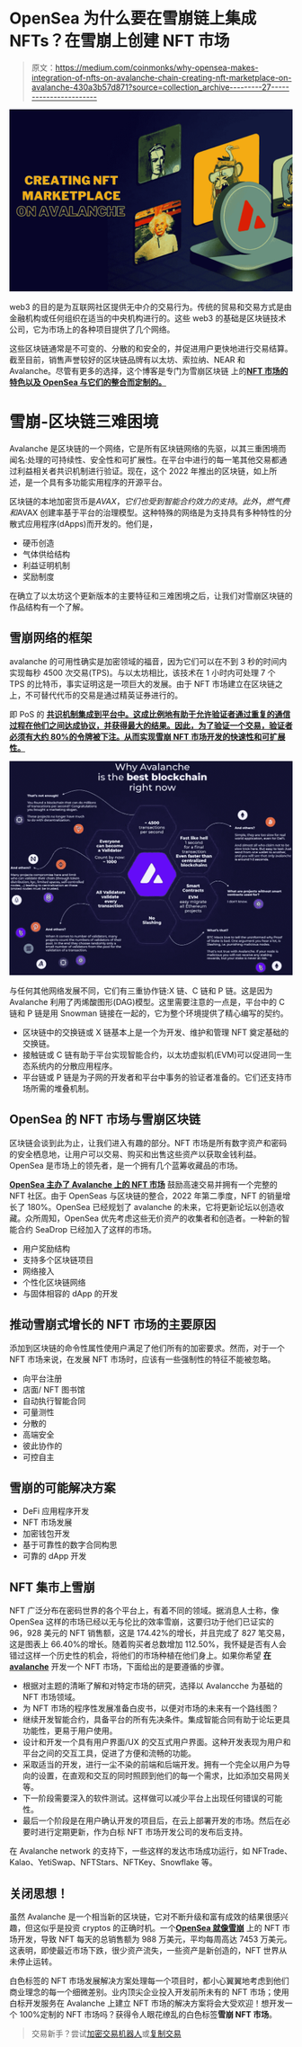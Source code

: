 # OpenSea 为什么要在雪崩链上集成 NFTs？在雪崩上创建 NFT 市场

> 原文：<https://medium.com/coinmonks/why-opensea-makes-integration-of-nfts-on-avalanche-chain-creating-nft-marketplace-on-avalanche-430a3b57d871?source=collection_archive---------27----------------------->

![](img/6dd41e39b35990d795a6112a38147dc2.png)

web3 的目的是为互联网社区提供无中介的交易行为。传统的贸易和交易方式是由金融机构或任何组织在适当的中央机构进行的。这些 web3 的基础是区块链技术公司，它为市场上的各种项目提供了几个网络。

这些区块链通常是不可变的、分散的和安全的，并促进用户更快地进行交易结算。截至目前，销售声誉较好的区块链品牌有以太坊、索拉纳、NEAR 和 Avalanche。尽管有更多的选择，这个博客是专门为雪崩区块链 上的[**NFT 市场的特色以及 OpenSea 与它们的整合而定制的。**](https://www.appdupe.com/nft-marketplace-development)

# **雪崩-区块链三难困境**

Avalanche 是区块链的一个网络，它是所有区块链网络的先驱，以其三重困境而闻名:处理的可持续性、安全性和可扩展性。在平台中进行的每一笔其他交易都通过利益相关者共识机制进行验证。现在，这个 2022 年推出的区块链，如上所述，是一个具有多功能实用程序的开源平台。

区块链的本地加密货币是$AVAX，它们也受到智能合约效力的支持。此外，燃气费和$AVAX 创建率基于平台的治理模型。这种特殊的网络是为支持具有多种特性的分散式应用程序(dApps)而开发的。他们是，

*   硬币创造
*   气体供给结构
*   利益证明机制
*   奖励制度

在确立了以太坊这个更新版本的主要特征和三难困境之后，让我们对雪崩区块链的作品结构有一个了解。

## **雪崩网络的框架**

avalanche 的可用性确实是加密领域的福音，因为它们可以在不到 3 秒的时间内实现每秒 4500 次交易(TPS)。与以太坊相比，该技术在 1 小时内可处理 7 个 TPS 的比特币，事实证明这是一项巨大的发展。由于 NFT 市场建立在区块链之上，不可替代代币的交易是通过精英证券进行的。

即 PoS 的 [**共识机制集成到平台中。这成比例地有助于允许验证者通过重复的通信过程在他们之间达成协议，并获得最大的结果。因此，为了验证一个交易，验证者必须有大约 80%的令牌被下注。从而实现雪崩 NFT 市场开发的快速性和可扩展性。**](https://www.geeksforgeeks.org/proof-of-stake-pos-in-blockchain/)

![](img/ba7e63e400c6c38823ba4709b33aa169.png)

与任何其他网络发展不同，它们有三重协作链:X 链、C 链和 P 链。这是因为 Avalanche 利用了丙烯酸图形(DAG)模型。这里需要注意的一点是，平台中的 C 链和 P 链是用 Snowman 链接在一起的，它为整个环境提供了精心编写的契约。

*   区块链中的交换链或 X 链基本上是一个为开发、维护和管理 NFT 奠定基础的交换链。
*   接触链或 C 链有助于平台实现智能合约，以太坊虚拟机(EVM)可以促进同一生态系统内的分散应用程序。
*   平台链或 P 链是为子网的开发者和平台中事务的验证者准备的。它们还支持市场所需的堆叠机制。

## **OpenSea 的 NFT 市场与雪崩区块链**

区块链会谈到此为止，让我们进入有趣的部分。NFT 市场是所有数字资产和密码的安全栖息地，让用户可以交易、购买和出售这些资产以获取金钱利益。OpenSea 是市场上的领先者，是一个拥有几个蓝筹收藏品的市场。

[**OpenSea 主办了 Avalanche 上的 NFT 市场**](https://techcrunch.com/2022/10/11/opensea-launches-nft-marketplace-on-avalanche/) 鼓励高速交易并拥有一个完整的 NFT 社区。由于 OpenSeas 与区块链的整合，2022 年第二季度，NFT 的销量增长了 180%。OpenSea 已经规划了 avalanche 的未来，它将更新论坛以创造收藏。众所周知，OpenSea 优先考虑这些无价资产的收集者和创造者。一种新的智能合约 SeaDrop 已经加入了这样的市场。

*   用户奖励结构
*   支持多个区块链项目
*   网络接入
*   个性化区块链网络
*   与固体相容的 dApp 的开发

## **推动雪崩式增长的 NFT 市场的主要原因**

添加到区块链的命令性属性使用户满足了他们所有的加密要求。然而，对于一个 NFT 市场来说，在发展 NFT 市场时，应该有一些强制性的特征不能被忽略。

*   向平台注册
*   店面/ NFT 图书馆
*   自动执行智能合同
*   可量测性
*   分散的
*   高端安全
*   彼此协作的
*   可控自主

## **雪崩的可能解决方案**

*   DeFi 应用程序开发
*   NFT 市场发展
*   加密钱包开发
*   基于可靠性的数字合同构思
*   可靠的 dApp 开发

## **NFT 集市上雪崩**

NFT 广泛分布在密码世界的各个平台上，有着不同的领域。据消息人士称，像 OpenSea 这样的市场已经以无与伦比的效率雪崩，这要归功于他们已证实的 96，928 美元的 NFT 销售额，这是 174.42%的增长，并且完成了 827 笔交易，这是图表上 66.40%的增长。随着购买者总数增加 112.50%，我怀疑是否有人会错过这样一个历史性的机会，将他们的市场种植在他们身上。如果你希望 [**在 avalanche**](https://www.appdupe.com/nft-marketplace-development) 开发一个 NFT 市场，下面给出的是要遵循的步骤。

*   根据对主题的清晰了解和对特定市场的研究，选择以 Avalancche 为基础的 NFT 市场领域。
*   为 NFT 市场的程序性发展准备白皮书，以便对市场的未来有一个路线图？
*   继续开发智能合约，具备平台的所有先决条件。集成智能合同有助于论坛更具功能性，更易于用户使用。
*   设计和开发一个具有用户界面/UX 的交互式用户界面。这种开发表现为用户和平台之间的交互工具，促进了方便和流畅的功能。
*   采取适当的开发，进行一尘不染的前端和后端开发。拥有一个完全以用户为导向的设置，在直观和交互的同时照顾到他们的每一个需求，比如添加交易网关等。
*   下一阶段需要深入的软件测试。这样做可以减少平台上出现任何错误的可能性。
*   最后一个阶段是在用户确认开发的项目后，在云上部署开发的市场。然后在必要时进行定期更新，作为白标 NFT 市场开发公司的发布后支持。

在 Avalanche network 的支持下，一些这样的发达市场成功运行，如 NFTrade、Kalao、YetiSwap、NFTStars、NFTKey、Snowflake 等。

## **关闭思想！**

虽然 Avalanche 是一个相当新的区块链，它对不断升级和富有成效的结果很感兴趣，但这似乎是投资 cryptos 的正确时机。一个[**OpenSea 就像雪崩**](https://www.appdupe.com/nft-marketplace-development) 上的 NFT 市场开发，导致 NFT 每天的总销售额为 988 万美元，平均每周高达 7453 万美元。这表明，即使最近市场下跌，很少资产流失，一些资产是新创造的，NFT 世界从未停止运转。

白色标签的 NFT 市场发展解决方案处理每一个项目时，都小心翼翼地考虑到他们商业理念的每一个细微差别。业内顶尖企业投入开发前所未有的 NFT 市场；使用白标开发服务在 Avalanche 上建立 NFT 市场的解决方案将会大受欢迎！想开发一个 100%定制的 NFT 市场吗？获得令人眼花缭乱的白色标签**雪崩 NFT 市场**。

> 交易新手？尝试[加密交易机器人](/coinmonks/crypto-trading-bot-c2ffce8acb2a)或[复制交易](/coinmonks/top-10-crypto-copy-trading-platforms-for-beginners-d0c37c7d698c)